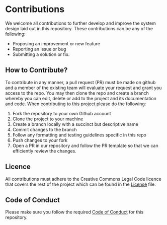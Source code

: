 # Contributions

We welcome all contributions to further develop and improve the system design laid out in this repository. These contributions can be any of the following:  
- Proposing an improvement or new feature
- Reporting an issue or bug
- Submitting a solution or fix. 
 
## How to Contribute?
To contribute in any manner, a pull request (PR) must be made on github and a member of the existing team will evaluate your request and grant you access to the repo.
You may then clone the repo and create a branch whereby you can edit, delete or add to the project and its documentation and code.
When contributing to this project please do the following: <br>
1. Fork the repository to your own Github account
2. Clone the project to your machine
3. Create a branch locally with a succinct but descriptive name
4. Commit changes to the branch
5. Follow any formatting and testing guidelines specific in this repo
6. Push changes to your fork
7. Open a PR in our repository and follow the PR template so that we can efficiently review the changes.

## Licence
All contributions must adhere to the Creative Commons Legal Code licence that covers the rest of the project which can be found in the [License](#LICENSE) file.

## Code of Conduct
Please make sure you follow the required [Code of Conduct](#CODE_OF_CONDUCT.md) for this repository.
